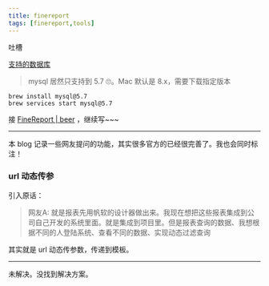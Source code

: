 ```yaml
---
title: finereport
tags: [finereport,tools]
---
```

吐槽

[支持的数据库](https://help.finereport.com/doc-view-2458.html#3)

> mysql 居然只支持到 5.7 🙄。Mac 默认是 8.x，需要下载指定版本 

``` 
brew install mysql@5.7
brew services start mysql@5.7
```

接 [FineReport \| beer](https://www.hexianwei.com/2019/01/06/FineReport-10.0/) ，继续写~~~


---
本 blog 记录一些网友提问的功能，其实很多官方的已经很完善了。我也会同时标注！

### url 动态传参


引入原话：

> 网友A: 就是报表先用帆软的设计器做出来。我现在想把这些报表集成到公司自己开发的系统里面。就是集成到项目里。但是报表查询的数据、我想根据不同的人登陆系统、查看不同的数据、实现动态过滤查询


其实就是 url 动态传参数，传递到模板。

---
未解决。没找到解决方案。





